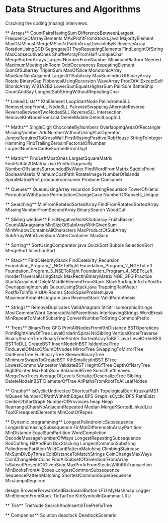 # Data Structures and Algorithms

Cracking the coding(maang) interviews.

**
Arrays**
CountPairsHavingSum
DifferenceBetweenLargest
FrequencyOfArrayElements
MAxProfitFromStocks.java
MajorityElement
MaxOfJMinusI
MergeMPlusN
PairInArrayDivisibleByK
ReverseArray
RotationUsingGCD
Segregate01
TwoRepeatingElements
FindLenghtOfString
MaxConsecutiveOnes
ShuffleArrayFromHalf
UniqueChar
MergeSortedArrays
LargestNumberFromNumber
MinimumPlatformNeeded
MaximumMeetingsInRoom
OddOccurances
RepeatingElement
SumOfSubarray
TripletSum
MaxOfSlice
MonotonicArray
MaxSumNonAdjacent
Largest01SubArray
MaxSumIndexOfBinaryArray
Rotate
BinaryGap
FibboncaiUsingRecursion
WaveArray
ProdOfAllExceptSelf
BitonicArray
A1B1A2B2
LowerSumEqualsHigherSum
PairSum
BattleShip
CountAndSay
LongestSubStringWithoutRepeatingChar


**
Linked Lists**
KthElement
LoopStartNode
PalindromeSLL
RemoveLoopFromLL
NodeSLL
PairwiseSwapping
AlternateReverse
ReverseBetweenTwoNodesSLL
ReverseSLL
Intersection
RemoveKthNodeFromLast
DeleteMiddle
DetectLoopSLL


**
Maths**
SIngleDigit
ChocolateByNumbers
OverlappingAreaOfRectangle
MissingNumber
AddNumberWithoutUsingPlusOperator
JumpsRequiredToCrossWall
FirstMissingPositive
RobHouse
StringToInteger
Hamming
FindTrailingZerosInFactorialOfNumber
LargestNumberCanBeFormedFromDigit


**
Matrix**
FindLeftMostOnes
LargestSquareMatrix
FindPathIn2DMatrix.java
PrintInDiagonally
NumberOfIslandsSurroundedByWater
FindWordFromMatrix
SaddlePoint
BooleanMatrix
MinimumCostPath
RotateImage
NumberOfIslands
SpiralMatrixPrint
producerconsumer
ProducerConsumer

**
Queues**
QueueUsingArray
recursion
SortingRecursion
TowerOfHanoi
PermutionWithSpace
PermutationChangeCase
NumberOfSubsets_Unique

**
Searching**
MinFromRotatedSortedArray
FindFromRotatedSortedArray
MIssingNumberFromSecondArray
BinarySearch
WoodCut

**
Sliding window**
FirstNegativeNoInKSubarray
FruitsBasket
CountAllAnagrams
MinSizeOfSubArrayWithGivenSum
MinWindowContainsAllCharacters
MaxProductOfSubArray
SubArrayWithGivenSum
WaterContainer
MaxSum


**
Sorting**
SortUsingComparator.java
QuickSort
Bubble
SelectionSort
MergeSort
InsertionSort


**
Stack**
FindCelebrityStack
FindCelebrity_Recursion
Foundation_Program_1_NGEToRight
Foundation_Program_2_NGEToLeft
Foundation_Program_3_NSEToRight
Foundation_Program_4_NSEToLeft
InorderTraversalUsingStack
MaxRectInBinaryMatrix
NGE_GFG
Practice
StackArrayImpl
DeleteMiddleElementFromStack
StackSorting
InfixToPostfix
OverlappingIntervals
QueueUsingStack.java
TrappingRainWater
PostfixToInfix
VisitAllRooms
StockSpanProblem.java
MaximumAreaInHistogram.java
ReverseStack
ValidParenthesis


**
Strings**
RemoveDuplicates
ValidAnagram
StrStr
IsomorphicStrings
MostCommonWord
GenerateValidParenthisis
InterleavingStrings
WordBreak
MinRepeatToMatchSubstring
ConvertNumberToString
CommonPrefix


**
Trees**
BinaryTree
GFG
PrintAllNodesFromKthDistance
BSTOperations
PrintRightViewOfTree
LevelOrderInSpiral
NoSibling
VerticalOrderTraverse
BinarySearchTree
BinaryTreePrinter
SortedArrayToBST.java
LevelOrderBFS
BSTToDLL
CreateBST
InsertNodeInBST
IsIdenticalTree
FindLevelOfMaxOfSumOfNodes
MirrorTree
SwappingToMirrorTree
OddEvenTree
FullBinaryTree
SkewedBinaryTree
MinimumSwapsToCreateBST
KthSmallestInBST
BTree
LowestCommonAncestor
ValidateBST
HeghtOfTree
DepthOfNaryTree
RightPointer
MaxPathSum
BalancedBTree
SumOfLeftLeaves
MergeTwoTrees
AverageOfLevels
SerializeDeserializeTree
Sibling
DeleteNodeinBST
DiameterOfTree
AllPathsFromRootToAllLeafNodes


**
Graphs**
isCyclicUndirected
ShortestPath
TopologicalSort
KruskalMST
NQueen
NumberOfPathWithKthEdges
BFS
Graph
IsCyclic
DFS
PathExist
CenterOfStarGraph
NumberOfProvinces
heap
Heap
RearrangeCharsNoAdjacentRepeated
Median
MergeKSortedLinkedList
TopKFreequentElements
MinCostOfRopes


**
Dynamic programming**
LongestPalindromicSubsequence
LongestIncreasingSubsequence
FinMinDifferenceInArrayPartition
MinDistance
EqualSumPartition
WordCompletion
DecodeMessageNumberOfWays
LongestRepeatingSubsequence
RodCutting
HitAndRun
BoxStacking
LongestCommonSubstring
PalindromePartition
WildCardPatternMatching
ClimbingStaircase
MxSumDivByThree
EditDistanceToMatchStrings
CoinChangeMaxWays
CoinChangeMinCoins
FindAllSubsetOfGivenSumFromArray
IsSubsetPresentOfGivenSum
MaxProfirFromStocksWithKthTransaction
MinBooksFromAllBoxes
LongestCommonSubsequence
SequencePatternMatching
ShortestCommonSuperSequence
MinJumpsRequired


design
BrowserForwardAndBackwardButton
LFU
MyHashmap
Logger
MinElementFromStack
TicTacToe
KthSymbolInGrammar
LRU


**
Trie**
TrieNode
SearchAndInsertInTriePrefixTree


**
Companies**
Solution
deadlock
DeadlockScenario






